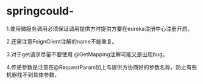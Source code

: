 # springcould-


1.使用微服务调用必须保证调用提供方时提供方要在eureka注册中心注册开启。

2.还需注意FeignClient注解的name不能重复。

3.对于get请求尽量不要使用  @GetMapping注解可能又是出现bug。

4.传递参数是注意在@RequestParam加上与提供方协商好的参数名称，防止有些机器找不到具体参数，
